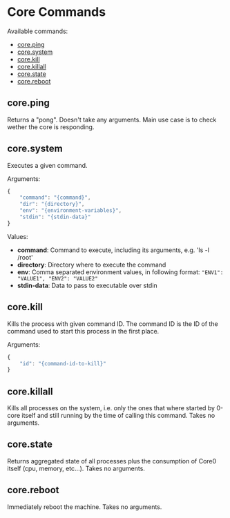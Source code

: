 # Core Commands

Available commands:

- [core.ping](#ping)
- [core.system](#system)
- [core.kill](#kill)
- [core.killall](#killall)
- [core.state](#state)
- [core.reboot](#reboot)


<a id="ping"></a>
## core.ping

Returns a "pong". Doesn't take any arguments. Main use case is to check wether the core is responding.


<a id="system"></a>
## core.system

Executes a given command.

Arguments:
```javascript
{
	"command": "{command}",
	"dir": "{directory}",
	"env": "{environment-variables}",
	"stdin": "{stdin-data}"
}
```

Values:
- **command**: Command to execute, including its arguments, e.g. 'ls -l /root'
- **directory**: Directory where to execute the command
- **env**: Comma separated environment values, in following format: `"ENV1": "VALUE1", "ENV2": "VALUE2"`
- **stdin-data**: Data to pass to executable over stdin

<a id="kill"></a>
## core.kill

Kills the process with given command ID. The command ID is the ID of the command used to start this process in the first place.

Arguments:
```javascript
{
    "id": "{command-id-to-kill}"
}
```


<a id="killall"></a>
## core.killall

Kills all processes on the system, i.e. only the ones that where started by 0-core itself and still running by the time of calling this command. Takes no arguments.


<a id="state"></a>
## core.state

Returns aggregated state of all processes plus the consumption of Core0 itself (cpu, memory, etc...). Takes no arguments.


<a id="reboot"></a>
## core.reboot

Immediately reboot the machine. Takes no arguments.
